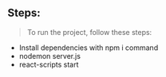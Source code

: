 ## Steps:

> To run the project, follow these steps:

- Install dependencies with npm i command
- nodemon server.js
- react-scripts start
